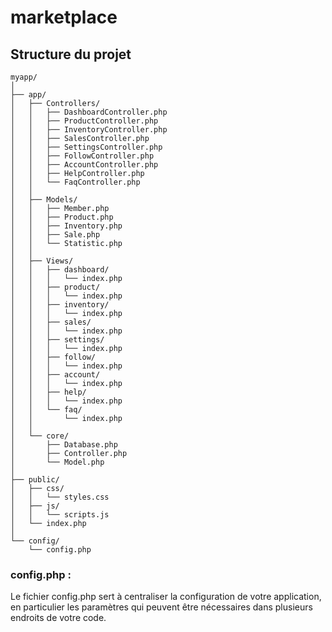 # marketplace


## Structure du projet

```
myapp/
│
├── app/
│   ├── Controllers/
│   │   ├── DashboardController.php
│   │   ├── ProductController.php
│   │   ├── InventoryController.php
│   │   ├── SalesController.php
│   │   ├── SettingsController.php
│   │   ├── FollowController.php
│   │   ├── AccountController.php
│   │   ├── HelpController.php
│   │   └── FaqController.php
│   │
│   ├── Models/
│   │   ├── Member.php
│   │   ├── Product.php
│   │   ├── Inventory.php
│   │   ├── Sale.php
│   │   └── Statistic.php
│   │
│   ├── Views/
│   │   ├── dashboard/
│   │   │   └── index.php
│   │   ├── product/
│   │   │   └── index.php
│   │   ├── inventory/
│   │   │   └── index.php
│   │   ├── sales/
│   │   │   └── index.php
│   │   ├── settings/
│   │   │   └── index.php
│   │   ├── follow/
│   │   │   └── index.php
│   │   ├── account/
│   │   │   └── index.php
│   │   ├── help/
│   │   │   └── index.php
│   │   └── faq/
│   │       └── index.php
│   │
│   └── core/
│       ├── Database.php
│       ├── Controller.php
│       └── Model.php
│
├── public/
│   ├── css/
│   │   └── styles.css
│   ├── js/
│   │   └── scripts.js
│   └── index.php
│
└── config/
    └── config.php
```

### config.php : 

Le fichier config.php sert à centraliser la configuration de votre application, en particulier les paramètres qui peuvent être nécessaires dans plusieurs endroits de votre code.

